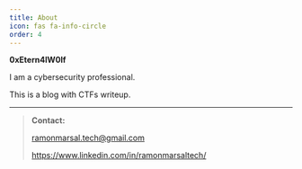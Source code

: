 ```yaml
---
title: About
icon: fas fa-info-circle
order: 4
---
```



**0xEtern4lW0lf**

I am a cybersecurity professional. 

This is a blog with CTFs writeup.

---


> **Contact:**  
> 
> ramonmarsal.tech@gmail.com
> 
> https://www.linkedin.com/in/ramonmarsaltech/


